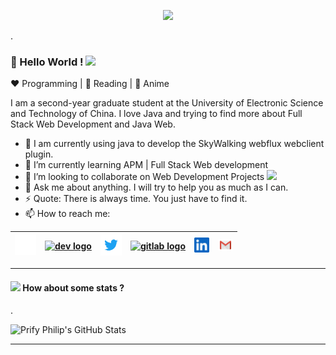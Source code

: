 <p align="center">
  <img src="https://github.com/vcjmhg/vcjmhg/blob/master/code.gif">
</p>
  
.
  
  
### 👋 Hello World !  <img src="https://github.com/TheDudeThatCode/TheDudeThatCode/blob/master/Assets/Earth.gif" width="24px">
  
:heart: Programming | :black_heart: Reading | :blue_heart: Anime
  
I am a second-year graduate student at the University of Electronic Science and Technology of China. I love Java and trying to find more about Full Stack Web Development and Java Web. 

- 🔭 I am currently using java to develop the SkyWalking webflux webclient plugin.
- 🌱 I’m currently learning APM | Full Stack Web development
- 👯 I’m looking to collaborate on Web Development Projects <img src="https://media.giphy.com/media/WUlplcMpOCEmTGBtBW/giphy.gif" width="30">
- 💬 Ask me about anything. I will try to help you as much as I can.
- ⚡ Quote: There is always time. You just have to find it.
- 📫 How to reach me:

| [<img src="https://raw.githubusercontent.com/Delta456/Delta456/master/img/github.png" alt="github logo" width="34">](https://github.com/vcjmhg) |  [<img src="https://raw.githubusercontent.com/Delta456/Delta456/master/img/dev.png" alt="dev logo" width="24">](https://dev.to/vcjmhg) |  [<img src="https://raw.githubusercontent.com/Delta456/Delta456/master/img/twitter.png" alt="twitter logo" width="34">](https://twitter.com/vcjmhg) |  [<img src="https://raw.githubusercontent.com/Delta456/Delta456/master/img/gitlab.png" alt="gitlab logo" width="24">](https://gitlab.com/vcjmhg) |  [<img src="https://github.com/Amchuz/Amchuz/blob/master/linkedin.jpeg" alt="linkedin logo" width="24">](https://www.linkedin.com/in/prify-philip-343b53150/) |  [<img src="https://github.com/Amchuz/Amchuz/blob/master/gmail.jpeg" alt="gmail logo" width="24">](gowithhappy123@gmail.com)
|---|---|---|---|---|---|

----

#### <img src="https://media.giphy.com/media/VgCDAzcKvsR6OM0uWg/giphy.gif" width="50"> How about some stats ?
  
.    
   
![Prify Philip's GitHub Stats](https://github-readme-stats.vercel.app/api?username=vcjmhg&hide=["stars"]&show_icons=true)

-------

```
